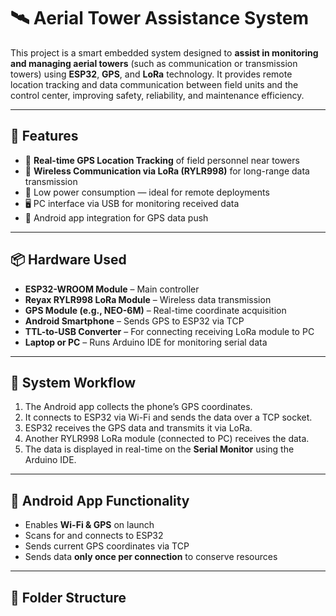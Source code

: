 # 🛰️ Aerial Tower Assistance System

This project is a smart embedded system designed to **assist in monitoring and managing aerial towers** (such as communication or transmission towers) using **ESP32**, **GPS**, and **LoRa** technology. It provides remote location tracking and data communication between field units and the control center, improving safety, reliability, and maintenance efficiency.

---

## 🔧 Features

- 📡 **Real-time GPS Location Tracking** of field personnel near towers  
- 📶 **Wireless Communication via LoRa (RYLR998)** for long-range data transmission  
- 🔋 Low power consumption — ideal for remote deployments  
- 🖥️ PC interface via USB for monitoring received data  
- 📱 Android app integration for GPS data push

---

## 📦 Hardware Used

- **ESP32-WROOM Module** – Main controller  
- **Reyax RYLR998 LoRa Module** – Wireless data transmission  
- **GPS Module (e.g., NEO-6M)** – Real-time coordinate acquisition  
- **Android Smartphone** – Sends GPS to ESP32 via TCP  
- **TTL-to-USB Converter** – For connecting receiving LoRa module to PC  
- **Laptop or PC** – Runs Arduino IDE for monitoring serial data

---

## 🔁 System Workflow

1. The Android app collects the phone’s GPS coordinates.
2. It connects to ESP32 via Wi-Fi and sends the data over a TCP socket.
3. ESP32 receives the GPS data and transmits it via LoRa.
4. Another RYLR998 LoRa module (connected to PC) receives the data.
5. The data is displayed in real-time on the **Serial Monitor** using the Arduino IDE.

---

## 📱 Android App Functionality

- Enables **Wi-Fi & GPS** on launch
- Scans for and connects to ESP32
- Sends current GPS coordinates via TCP
- Sends data **only once per connection** to conserve resources

---

## 💾 Folder Structure

